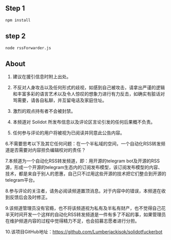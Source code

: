 ## Step 1
```sh
npm install
```

## step 2
```sh
node rssForwarder.js
```
## About
1. 建议在援引信息时附上出处。  

2. 不反对人身攻击以及任何形式的歧视，如感到自己被攻击，请拿出严谨的逻辑和丰富多彩的语言艺术以及令人惊叹的想象力进行有力反击，如确实有脏话对骂需要，请各自私聊，并互留电话及家庭住址。  

3. 激烈的观点持有者不会被封禁。  

4. 本频道对 Solidot 所发布信息以及评论区言论引发的任何后果概不负责。  

5. 任何参与评论的用户将被视为已阅读并同意此公告内容。  

6.不需要思考以下及其它任何问题：在一个半私域的空间，一个自动化RSS转发频道是否需要对内容担负编辑校对的责任？  

7.本频道为一个自动化RSS转发频道，即：用开源的telegram bot及开源的RSS源，形成一个开源的telegram生态内的订阅发布模型，该订阅发布模型的内容、技术，都是来自于别人的恩惠，自己只不过用这些开源的技术把它们整合到开源的telegram平台。  

8.参与评论的关注者，请务必阅读频道置顶消息。对于内容中的错误，本频道在收到反馈后会及时修正。  

9.该频道管理员没有官瘾，也不将该频道视为私有及半私有财产，也不觉得自己花半天时间开发一个这样的自动化RSS转发频道是一件有多了不起的事，如果管理员在维护频道内容的过程中觉得精力不足，也会招募志愿者进行分担。  

10.该项目GitHub地址：https://github.com/Lumberjackisok/solidotfuckerbot  
